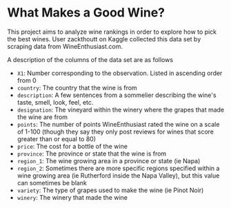 # What Makes a Good Wine?

This project aims to analyze wine rankings in order to explore how to pick the best wines. User zackthoutt on Kaggle collected this data set by scraping data from WineEnthusiast.com.

A description of the columns of the data set are as follows

- `X1`: Number corresponding to the observation. Listed in ascending order from 0
- `country`: The country that the wine is from
- `description`: A few sentences from a sommelier describing the wine's taste, smell, look, feel, etc.
- `designation`: The vineyard within the winery where the grapes that made the wine are from
- `points`: The number of points WineEnthusiast rated the wine on a scale of 1-100 (though they say they only post reviews for wines that score greater than or equal to 80)
- `price`: The cost for a bottle of the wine
- `province`: The province or state that the wine is from
- `region_1`: The wine growing area in a province or state (ie Napa)
- `region_2`: Sometimes there are more specific regions specified within a wine growing area (ie Rutherford inside the Napa Valley), but this value can sometimes be blank
- `variety`: The type of grapes used to make the wine (ie Pinot Noir)
- `winery`: The winery that made the wine
